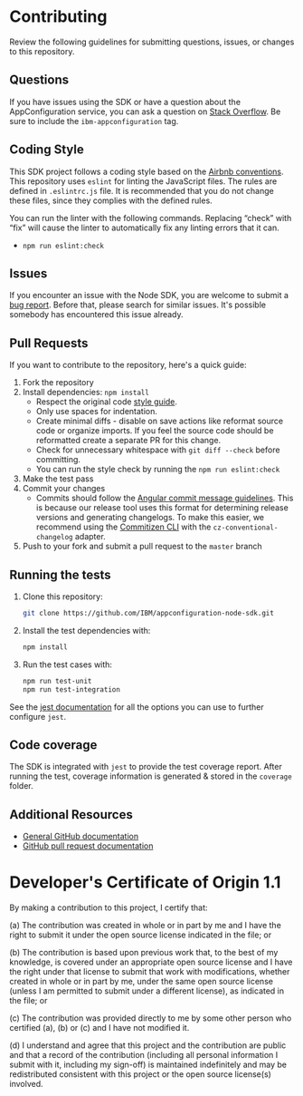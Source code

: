 # Contributing

Review the following guidelines for submitting questions, issues, or changes to this repository.

## Questions

If you have issues using the SDK or have a question about the AppConfiguration service, you can ask a question on [Stack Overflow](https://stackoverflow.com/questions/tagged/ibm-appconfiguration). Be sure to include the `ibm-appconfiguration` tag.

## Coding Style
This SDK project follows a coding style based on the [Airbnb conventions](https://github.com/airbnb/javascript).
This repository uses `eslint` for linting the JavaScript files.
The rules are defined in `.eslintrc.js` file.
It is recommended that you do not change these files, since they complies with the defined rules.

You can run the linter with the following commands. Replacing “check” with “fix” will cause the linter to automatically fix any linting errors that it can.
- `npm run eslint:check`

## Issues

If you encounter an issue with the Node SDK, you are welcome to submit a [bug report](https://github.com/IBM/appconfiguration-node-sdk/issues).
Before that, please search for similar issues. It's possible somebody has encountered this issue already.

## Pull Requests

If you want to contribute to the repository, here's a quick guide:

1. Fork the repository
2. Install dependencies: `npm install`
    * Respect the original code [style guide][styleguide].
    * Only use spaces for indentation.
    * Create minimal diffs - disable on save actions like reformat source code or organize imports. If you feel the source code should be reformatted create a separate PR for this change.
    * Check for unnecessary whitespace with `git diff --check` before committing.
    * You can run the style check by running the `npm run eslint:check`
3. Make the test pass
4. Commit your changes
    * Commits should follow the [Angular commit message guidelines](https://github.com/angular/angular/blob/master/CONTRIBUTING.md#-commit-message-guidelines). This is because our release tool uses this format for determining release versions and generating changelogs. To make this easier, we recommend using the [Commitizen CLI](https://github.com/commitizen/cz-cli) with the `cz-conventional-changelog` adapter.
5. Push to your fork and submit a pull request to the `master` branch

## Running the tests

1. Clone this repository:
    ```sh
    git clone https://github.com/IBM/appconfiguration-node-sdk.git
    ```
2. Install the test dependencies with:
    ```sh
    npm install
    ```
3. Run the test cases with:
    ```sh
    npm run test-unit
    npm run test-integration
    ```
See the [jest documentation](https://jestjs.io/docs/en/cli) for all the options you can use to further configure `jest`.

## Code coverage

The SDK is integrated with `jest` to provide the test coverage report. After running the test, coverage information is generated & stored in the `coverage` folder.

## Additional Resources

* [General GitHub documentation](https://help.github.com/)
* [GitHub pull request documentation](https://help.github.com/send-pull-requests/)

[dw]: https://developer.ibm.com/answers/questions/ask/?topics=appconfiguration
[stackoverflow]: http://stackoverflow.com/questions/ask?tags=ibm-appconfiguration
[styleguide]: https://github.com/airbnb/javascript

# Developer's Certificate of Origin 1.1

By making a contribution to this project, I certify that:

(a) The contribution was created in whole or in part by me and I
   have the right to submit it under the open source license
   indicated in the file; or

(b) The contribution is based upon previous work that, to the best
   of my knowledge, is covered under an appropriate open source
   license and I have the right under that license to submit that
   work with modifications, whether created in whole or in part
   by me, under the same open source license (unless I am
   permitted to submit under a different license), as indicated
   in the file; or

(c) The contribution was provided directly to me by some other
   person who certified (a), (b) or (c) and I have not modified
   it.

(d) I understand and agree that this project and the contribution
   are public and that a record of the contribution (including all
   personal information I submit with it, including my sign-off) is
   maintained indefinitely and may be redistributed consistent with
   this project or the open source license(s) involved.
